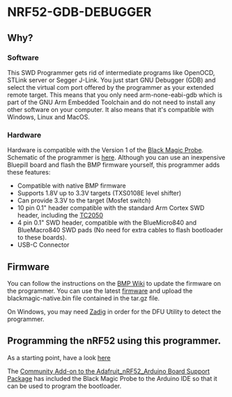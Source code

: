 # NRF52-GDB-DEBUGGER

## Why?

### Software
This SWD Programmer gets rid of intermediate programs like OpenOCD, STLink server or Segger J-Link.  You just start GNU Debugger (GDB) and select the virtual com port offered by the programmer as your extended remote target.  This means that you only need arm-none-eabi-gdb which is part of the GNU Arm Embedded Toolchain and do not need to install any other software on your computer.  It also means that it's compatible with Windows, Linux and MacOS.

### Hardware
Hardware is compatible with the Version 1 of the [Black Magic Probe](https://github.com/blacksphere/blackmagic). Schematic of the programmer is [here](https://github.com/jpconstantineau/NRF52-GDB-Debugger/blob/master/hardware/bmp/schematic.pdf).  Although you can use an inexpensive Bluepill board and flash the BMP firmware yourself, this programmer adds these features:

* Compatible with native BMP firmware
* Supports 1.8V up to 3.3V targets (TXS0108E level shifter)
* Can provide 3.3V to the target (Mosfet switch)
* 10 pin 0.1" header compatible with the standard Arm Cortex SWD header, including the [TC2050](https://www.tag-connect.com/product/tc2050-idc-nl-10-pin-no-legs-cable-with-ribbon-connector)
* 4 pin 0.1" SWD header, compatible with the BlueMicro840 and BlueMacro840 SWD pads (No need for extra cables to flash bootloader to these boards).
* USB-C Connector


## Firmware
You can follow the instructions on the [BMP Wiki](https://github.com/blacksphere/blackmagic/wiki/Upgrading-Firmware) to update the firmware on the programmer.  You can use the latest [firmware](https://github.com/blacksphere/blackmagic/releases/) and upload the blackmagic-native.bin file contained in the tar.gz file.

On Windows, you may need [Zadig](https://github.com/pbatard/libwdi/releases/download/b730/zadig-2.5.exe) in order for the DFU Utility to detect the programmer.

## Programming the nRF52 using this programmer.

As a starting point, have a look [here](https://bluetun.serverbox.ch/2020/01/10/flashing-the-nrf52840-with-a-blackmagic-probe-swd-jtag-programmer/)

The [Community Add-on to the Adafruit_nRF52_Arduino Board Support Package](https://github.com/jpconstantineau/Community_nRF52_Arduino) has included the Black Magic Probe to the Arduino IDE so that it can be used to program the bootloader.





